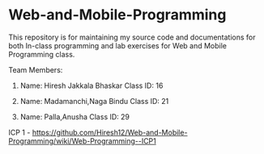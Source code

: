 # Web-and-Mobile-Programming

This repository is for maintaining my source code and documentations for both In-class programming and lab exercises for Web and Mobile Programming class.

Team Members:

1.  Name: Hiresh Jakkala Bhaskar
    Class ID: 16
    
2.  Name: Madamanchi,Naga Bindu
    Class ID: 21
    
3.  Name: Palla,Anusha
    Class ID: 29  

ICP 1 - https://github.com/Hiresh12/Web-and-Mobile-Programming/wiki/Web-Programming--ICP1
